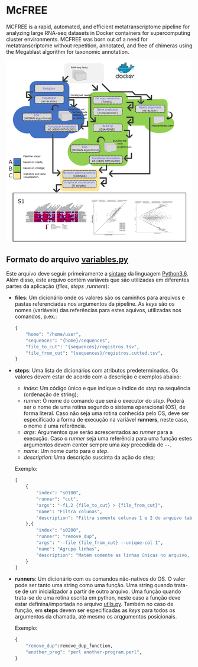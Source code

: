 # McFREE

MCFREE is a rapid, automated, and efficient metatranscriptome pipeline for analyzing large RNA-seq datasets in Docker containers for supercomputing cluster environments. MCFREE was born out of a need for metatranscriptome without repetition, annotated, and free of chimeras using the Megablast algorithm for taxonomic annotation.

![Workflow](McFREE.png)

## Formato do arquivo [variables.py](variables.py)
Este arquivo deve seguir primeiramente a [sintaxe](https://docs.python.org/3.6/reference/index.html) da linguagem [Python3.6](https://www.python.org/). Além disso, este arquivo contém variáveis que são utilizadas em diferentes partes da aplicação (_files_, _steps_ ,_runners_):

* **files**: Um dicionário onde os valores são os caminhos para arquivos e pastas referenciadas nos argumentos da pipeline. As _keys_ são os nomes (variáveis) das referências para estes aquivos, utilizadas nos comandos, p.ex.:
	
	```python
	{
		"home": "/home/user",
		"sequences": "{home}/sequences",
		"file_to_cut": "{sequences}/registros.tsv",
		"file_from_cut": "{sequences}/registros.cutted.tsv",
	}
	```
	
* **steps**: Uma lista de dicionários com atributos predeterminados. Os valores devem estar de acordo com a descrição e exemplos abaixo:
	
	* _index_: Um código único e que indique o índice do _step_ na sequência (ordenação de string);
	* _runner_: O nome do comando que será o executor do _step_. Poderá ser o nome de uma rotina segundo o sistema operacional (OS), de forma literal. Caso não seja uma rotina conhecida pelo OS, deve ser especificado a forma de execução na variável __runners__, neste caso, o nome é uma referência.
	* _args_: Argumentos que serão acrescentados ao _runner_ para a execução. Caso o _runner_ seja uma referência para uma função estes argumentos devem conter sempre uma _key_ precedida de `--`.
	* _name_: Um nome curto para o _step_.
	* _description_: Uma descrição suscinta da ação do step;

	Exemplo:

	```python
	[
		{
			"index": "s0100",
			"runner": "cut",
			"args": "-f1,2 {file_to_cut} > {file_from_cut}",
			"name": "Filtra colunas",
			"description": "Filtra somente colunas 1 e 2 do arquivo tabular de registros."
		},{
			"index": "s0200",
			"runner": "remove_dup",
			"args": "--file {file_from_cut} --unique-col 1",
			"name": "Agrupa linhas",
			"description": "Matém somente as linhas únicas no arquivo, tomando com base a coluna 1. Também conta as repetições de cada linha."
		}
	]
	```

* **runners**: Um dicionário com os comandos não-nativos do OS. O valor pode ser tanto uma string como uma função. Uma string quando trata-se de um inicializador a partir de outro arquivo. Uma função quando trata-se de uma rotina escrita em python, neste caso a função deve estar definina/importada no arquivo [utils.py](utils.py). Também no caso de função, em __steps__ devem ser especificadas as _keys_ para todos os argumentos da chamada, até mesmo os arqgumentos posicionais.

	Exemplo:

	```python
	{
		"remove_dup":remove_dup_function,
		"another_prog": "perl another-program.perl",
	}
	```




